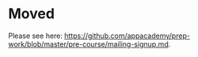 # Moved

Please see here: https://github.com/appacademy/prep-work/blob/master/pre-course/mailing-signup.md.
